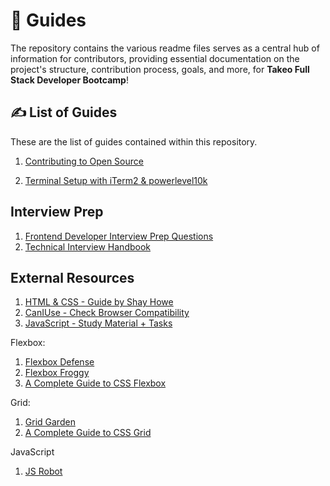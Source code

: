 # 📕 Guides

The repository contains the various readme files serves as a central hub of information for contributors, providing essential documentation on the project's structure, contribution process, goals, and more, for **Takeo Full Stack Developer Bootcamp**!

## ✍️ List of Guides

These are the list of guides contained within this repository.

1. [Contributing to Open Source](https://github.com/nitishkaf/Guides/blob/main/Contributing_to_Open_Source.md)

2. [Terminal Setup with iTerm2 & powerlevel10k](https://github.com/nitishkaf/Guides/blob/main/Terminal_Setup.md)

## Interview Prep

1. [Frontend Developer Interview Prep Questions](https://h5bp.org/Front-end-Developer-Interview-Questions/)
2. [Technical Interview Handbook](https://www.techinterviewhandbook.org/)

## External Resources

1. [HTML & CSS - Guide by Shay Howe](https://learn.shayhowe.com/)
2. [CanIUse - Check Browser Compatibility](https://caniuse.com/)
3. [JavaScript - Study Material + Tasks](https://javascript.info/js)

Flexbox:

1. [Flexbox Defense](http://www.flexboxdefense.com/)
2. [Flexbox Froggy](https://flexboxfroggy.com/)
3. [A Complete Guide to CSS Flexbox](https://css-tricks.com/snippets/css/a-guide-to-flexbox/)

Grid:

1. [Grid Garden](https://cssgridgarden.com/)
2. [A Complete Guide to CSS Grid](https://css-tricks.com/snippets/css/complete-guide-grid/)

JavaScript

1. [JS Robot](https://lab.reaal.me/jsrobot/#)
